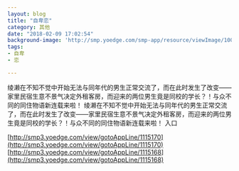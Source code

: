 ```yaml
---
layout: blog
title: "自卑恋"
category: 其他
date: "2018-02-09 17:02:54"
background-image: 'http://smp.yoedge.com/smp-app/resource/viewImage/1004005appline.png'
tags:
- 自卑
- 恋

---
```

绫濑在不知不觉中开始无法与同年代的男生正常交流了，而在此时发生了改变——家里民宿生意不景气决定外租客房，而迎来的两位男生竟是同校的学长？！与众不同的同住物语新连载来啦！
绫濑在不知不觉中开始无法与同年代的男生正常交流了，而在此时发生了改变——家里民宿生意不景气决定外租客房，而迎来的两位男生竟是同校的学长？！与众不同的同住物语新连载来啦！
入口

[http://smp3.yoedge.com/view/gotoAppLine/1115170](http://smp3.yoedge.com/view/gotoAppLine/1115170)
[http://smp3.yoedge.com/view/gotoAppLine/1115168](http://smp3.yoedge.com/view/gotoAppLine/1115168)

        

